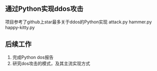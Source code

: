 ## 通过Python实现ddos攻击
项目参考了github上star最多关于ddos的Python实现
attack.py  hammer.py
happy-kitty.py
## 后续工作
1. 完成Python dos报告
2. 研究dos攻击的模式，及其主流实现方式
